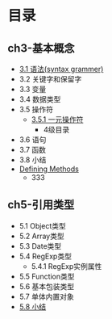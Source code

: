 # 目录

## ch3-基本概念 
* [3.1 语法(syntax grammer)](docs/ch3/syntax.md)
* 3.2 关键字和保留字
* 3.3 变量
* 3.4 数据类型
* 3.5 操作符
   * [3.5.1 一元操作符](351_yi_yuan_cao_zuo_fu.md)
       * 4级目录
* 3.6 语句
* 3.7 函数
* 3.8 小结
* [Defining Methods](methods.md)
   * 333


## ch5-引用类型   
* 5.1 Object类型
* 5.2 Array类型
* 5.3 Date类型
* 5.4 RegExp类型
   * 5.4.1 RegExp实例属性
* 5.5 Function类型
* 5.6 基本包装类型
* 5.7 单体内置对象
* [5.8 小结](all.md)

